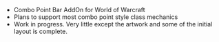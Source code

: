 * Combo Point Bar AddOn for World of Warcraft
* Plans to support most combo point style class mechanics
* Work in progress. Very little except the artwork and some of the initial layout is complete.